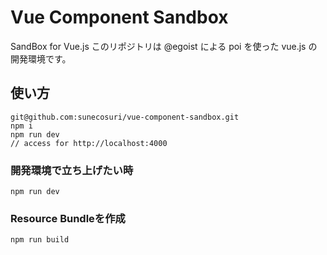 # Vue Component Sandbox

SandBox for Vue.js
このリポジトリは @egoist による poi を使った vue.js の開発環境です。

## 使い方
```
git@github.com:sunecosuri/vue-component-sandbox.git
npm i
npm run dev
// access for http://localhost:4000
```


### 開発環境で立ち上げたい時
```
npm run dev
```

### Resource Bundleを作成
```
npm run build
```